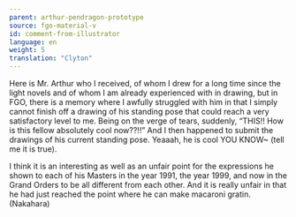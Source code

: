 ```yaml
---
parent: arthur-pendragon-prototype
source: fgo-material-v
id: comment-from-illustrator
language: en
weight: 5
translation: "Clyton"
---
```


Here is Mr. Arthur who I received, of whom I drew for a long time since the light novels and of whom I am already experienced with in drawing, but in FGO, there is a memory where I awfully struggled with him in that I simply cannot finish off a drawing of his standing pose that could reach a very satisfactory level to me. Being on the verge of tears, suddenly, “THIS!! How is this fellow absolutely cool now??!!” And I then happened to submit the drawings of his current standing pose. Yeaaah, he is cool YOU KNOW~ (tell me it is true).

I think it is an interesting as well as an unfair point for the expressions he shown to each of his Masters in the year 1991, the year 1999, and now in the Grand Orders to be all different from each other. And it is really unfair in that he had just reached the point where he can make macaroni gratin. (Nakahara)
